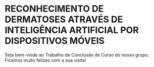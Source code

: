 # RECONHECIMENTO DE DERMATOSES ATRAVÉS DE INTELIGÊNCIA ARTIFICIAL POR DISPOSITIVOS MÓVEIS 

Seja bem-vinde ao Trabalho de Conclusão de Curso do nosso grupo.
Ficamos muito felizes com a sua visita!
